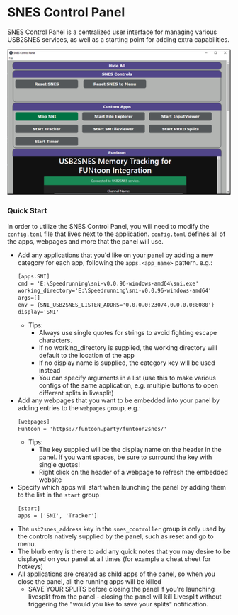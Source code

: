 # SNES Control Panel

SNES Control Panel is a centralized user interface for managing various USB2SNES services, as well as a starting point for adding extra capabilities.

![](screenshot.png)

### Quick Start
In order to utilize the SNES Control Panel, you will need to modify the `config.toml` file that lives next to the application.  `config.toml` defines all of the apps, webpages and more that the panel will use.
- Add any applications that you'd like on your panel by adding a new category for each app, following the `apps.<app_name>` pattern. e.g.:
    ```
    [apps.SNI]
    cmd = 'E:\Speedrunning\sni-v0.0.96-windows-amd64\sni.exe'
    working_directory='E:\Speedrunning\sni-v0.0.96-windows-amd64'
    args=[]
    env = {SNI_USB2SNES_LISTEN_ADDRS='0.0.0.0:23074,0.0.0.0:8080'}
    display='SNI'
    ```
    - Tips:
        - Always use single quotes for strings to avoid fighting escape characters.  
        - If no working_directory is supplied, the working directory will default to the location of the app
        - If no display name is supplied, the category key will be used instead
        - You can specify arguments in a list (use this to make various configs of the same application, e.g. multiple buttons to open different splits in livesplit)
- Add any webpages that you want to be embedded into your panel by adding entries to the `webpages` group, e.g.:
    ```
    [webpages]
    Funtoon = 'https://funtoon.party/funtoon2snes/'
    ```
    - Tips: 
        - The key supplied will be the display name on the header in the panel.  If you want spaces, be sure to surround the key with single quotes!
        - Right click on the header of a webpage to refresh the embedded website
- Specify which apps will start when launching the panel by adding them to the list in the `start` group
    ```
    [start]
    apps = ['SNI', 'Tracker']
    ```
- The `usb2snes_address` key in the `snes_controller` group is only used by the controls natively supplied by the panel, such as reset and go to menu.
- The blurb entry is there to add any quick notes that you may desire to be displayed on your panel at all times (for example a cheat sheet for hotkeys)
- All applications are created as child apps of the panel, so when you close the panel, all the running apps will be killed
    - SAVE YOUR SPLITS before closing the panel if you're launching livesplit from the panel - closing the panel will kill Livesplit without triggering the "would you like to save your splits" notification.
